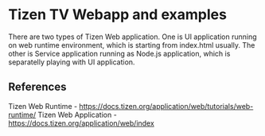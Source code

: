 # Tizen TV Webapp and examples

There are two types of Tizen Web application. One is UI application running on web runtime environment, which is starting from index.html usually. The other is Service application running as Node.js application, which is separatelly playing with UI application.

## References
Tizen Web Runtime - https://docs.tizen.org/application/web/tutorials/web-runtime/
Tizen Web Application - https://docs.tizen.org/application/web/index

